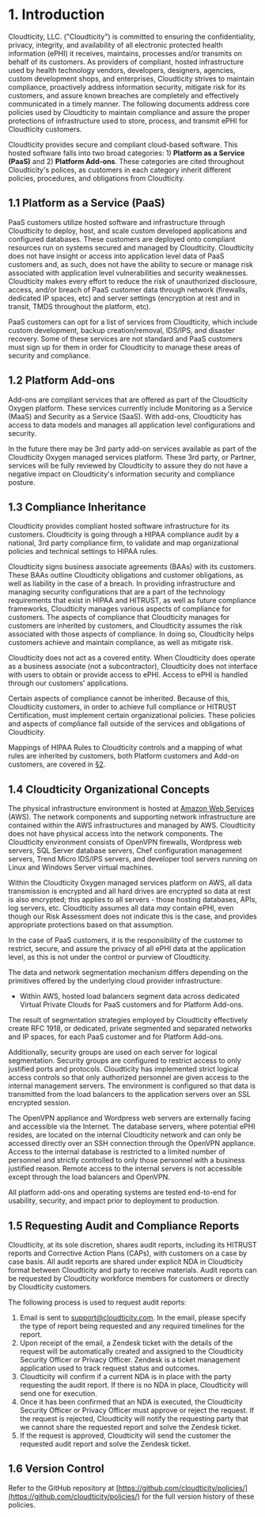 # 1. Introduction

Cloudticity, LLC. ("Cloudticity") is committed to ensuring the confidentiality, privacy, integrity, and availability of all electronic protected health information (ePHI) it receives, maintains, processes and/or transmits on behalf of its customers. As providers of compliant, hosted infrastructure used by health technology vendors, developers, designers, agencies, custom development shops, and enterprises, Cloudticity strives to maintain compliance, proactively address information security, mitigate risk for its customers, and assure known breaches are completely and effectively communicated in a timely manner. The following documents address core policies used by Cloudticity to maintain compliance and assure the proper protections of infrastructure used to store, process, and transmit ePHI for Cloudticity customers.

Cloudticity provides secure and compliant cloud-based software. This hosted software falls into two broad categories: 1) **Platform as a Service (PaaS)** and 2) **Platform Add-ons**. These categories are cited throughout Cloudticity's polices, as customers in each category inherit different policies, procedures, and obligations from Cloudticity.

## 1.1 Platform as a Service (PaaS)

PaaS customers utilize hosted software and infrastructure through Cloudticity to deploy, host, and scale custom developed applications and configured databases. These customers are deployed onto compliant resources run on systems secured and managed by Cloudticity. Cloudticity does not have insight or access into application level data of PaaS customers and, as such, does not have the ability to secure or manage risk associated with application level vulnerabilities and security weaknesses. Cloudticity makes every effort to reduce the risk of unauthorized disclosure, access, and/or breach of PaaS customer data through network (firewalls, dedicated IP spaces, etc) and server settings (encryption at rest and in transit, TMDS throughout the platform, etc).

PaaS customers can opt for a list of services from Cloudticity, which include custom development, backup creation/removal, IDS/IPS, and disaster recovery. Some of these services are not standard and PaaS customers must sign up for them in order for Cloudticity to manage these areas of security and compliance.

## 1.2 Platform Add-ons

Add-ons are compliant services that are offered as part of the Cloudticity Oxygen platform. These services currently include Monitoring as a Service (MaaS) and Security as a Service (SaaS). With add-ons, Cloudticity has access to data models and manages all application level configurations and security.

In the future there may be 3rd party add-on services available as part of the Cloudticity Oxygen managed services platform. These 3rd party, or Partner, services will be fully reviewed by Cloudticity to assure they do not have a negative impact on Cloudticity's information security and compliance posture.

## 1.3 Compliance Inheritance

Cloudticity provides compliant hosted software infrastructure for its customers. Cloudticity is going through a HIPAA compliance audit by a national, 3rd party compliance firm, to validate and map organizational policies and technical settings to HIPAA rules.

Cloudticity signs business associate agreements (BAAs) with its customers. These BAAs outline Cloudticity obligations and customer obligations, as well as liability in the case of a breach. In providing infrastructure and managing security configurations that are a part of the technology requirements that exist in HIPAA and HITRUST, as well as future compliance frameworks, Cloudticity manages various aspects of compliance for customers. The aspects of compliance that Cloudticity manages for customers are inherited by customers, and Cloudticity assumes the risk associated with those aspects of compliance. In doing so, Cloudticity helps customers achieve and maintain compliance, as well as mitigate risk.

Cloudticity does not act as a covered entity. When Cloudticity does operate as a business associate (not a subcontractor), Cloudticity does not interface with users to obtain or provide access to ePHI. Access to ePHI is handled through our customers' applications.

Certain aspects of compliance cannot be inherited. Because of this, Cloudticity customers, in order to achieve full compliance or HITRUST Certification, must implement certain organizational policies. These policies and aspects of compliance fall outside of the services and obligations of Cloudticity.

Mappings of HIPAA Rules to Cloudticity controls and a mapping of what rules are inherited by customers, both Platform customers and Add-on customers, are covered in [§2](02-hipaa_inheritance.md).

## 1.4 Cloudticity Organizational Concepts

The physical infrastructure environment is hosted at [Amazon Web Services](https://aws.amazon.com/) (AWS). The network components and supporting network infrastructure are contained within the AWS infrastructures and managed by AWS. Cloudticity does not have physical access into the network components. The Cloudticity environment consists of OpenVPN firewalls, Wordpress web servers, SQL Server database servers, Chef configuration management servers, Trend Micro IDS/IPS servers, and developer tool servers running on Linux and Windows Server virtual machines.

Within the Cloudticity Oxygen managed services platform on AWS, all data transmission is encrypted and all hard drives are encrypted so data at rest is also encrypted; this applies to all servers - those hosting databases, APIs, log servers, etc. Cloudticity assumes all data *may* contain ePHI, even though our Risk Assessment does not indicate this is the case, and provides appropriate protections based on that assumption.

In the case of PaaS customers, it is the responsibility of the customer to restrict, secure, and assure the privacy of all ePHI data at the application level, as this is not under the control or purview of Cloudticity.

The data and network segmentation mechanism differs depending on the primitives offered by the underlying cloud provider infrastructure:

* Within AWS, hosted load balancers segment data across dedicated Virtual Private Clouds for PaaS customers and for Platform Add-ons.

The result of segmentation strategies employed by Cloudticity effectively create RFC 1918, or dedicated, private segmented and separated networks and IP spaces, for each PaaS customer and for Platform Add-ons.

Additionally, security groups are used on each server for logical segmentation. Security groups are configured to restrict access to only justified ports and protocols. Cloudticity has implemented strict logical access controls so that only authorized personnel are given access to the internal management servers. The environment is configured so that data is transmitted from the load balancers to the application servers over an SSL encrypted session.

The OpenVPN appliance and Wordpress web servers are externally facing and accessible via the Internet. The database servers, where potential ePHI resides, are located on the internal Cloudticity network and can only be accessed directly over an SSH connection through the OpenVPN appliance. Access to the internal database is restricted to a limited number of personnel and strictly controlled to only those personnel with a business justified reason. Remote access to the internal servers is not accessible except through the load balancers and OpenVPN.

All platform add-ons and operating systems are tested end-to-end for usability, security, and impact prior to deployment to production.

## 1.5 Requesting Audit and Compliance Reports

Cloudticity, at its sole discretion, shares audit reports, including its HITRUST reports and Corrective Action Plans (CAPs), with customers on a case by case basis. All audit reports are shared under explicit NDA in Cloudticity format between Cloudticity and party to receive materials. Audit reports can be requested by Cloudticity workforce members for customers or directly by Cloudticity customers.

The following process is used to request audit reports:

1. Email is sent to support@cloudticity.com. In the email, please specify the type of report being requested and any required timelines for the report.
2. Upon receipt of the email, a Zendesk ticket with the details of the request will be automatically created and assigned to the Cloudticity Security Officer or Privacy Officer. Zendesk is a ticket management application used to track request status and outcomes.
3. Cloudticity will confirm if a current NDA is in place with the party requesting the audit report. If there is no NDA in place, Cloudticity will send one for execution.
4. Once it has been confirmed that an NDA is executed, the Cloudticity Security Officer or Privacy Officer must approve or reject the request. If the request is rejected, Cloudticity will notify the requesting party that we cannot share the requested report and solve the Zendesk ticket.
4. If the request is approved, Cloudticity will send the customer the requested audit report and solve the Zendesk ticket.

## 1.6 Version Control

Refer to the GitHub repository at [https://github.com/cloudticity/policies/](https://github.com/cloudticity/policies/) for the full version history of these policies.
